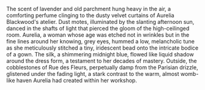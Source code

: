 The scent of lavender and old parchment hung heavy in the air, a comforting perfume clinging to the dusty velvet curtains of Aurelia Blackwood's atelier.  Dust motes, illuminated by the slanting afternoon sun, danced in the shafts of light that pierced the gloom of the high-ceilinged room.  Aurelia, a woman whose age was etched not in wrinkles but in the fine lines around her knowing, grey eyes, hummed a low, melancholic tune as she meticulously stitched a tiny, iridescent bead onto the intricate bodice of a gown.  The silk, a shimmering midnight blue, flowed like liquid shadow around the dress form, a testament to her decades of mastery.  Outside, the cobblestones of Rue des Fleurs, perpetually damp from the Parisian drizzle, glistened under the fading light, a stark contrast to the warm, almost womb-like haven Aurelia had created within her workshop.
